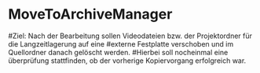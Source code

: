 # MoveToArchiveManager


#Ziel: Nach der Bearbeitung sollen Videodateien bzw. der Projektordner für die Langzeitlagerung auf eine 
#externe Festplatte verschoben und im Quellordner danach gelöscht werden.
#Hierbei soll nocheinmal eine überprüfung stattfinden, ob der vorherige Kopiervorgang erfolgreich war. 
